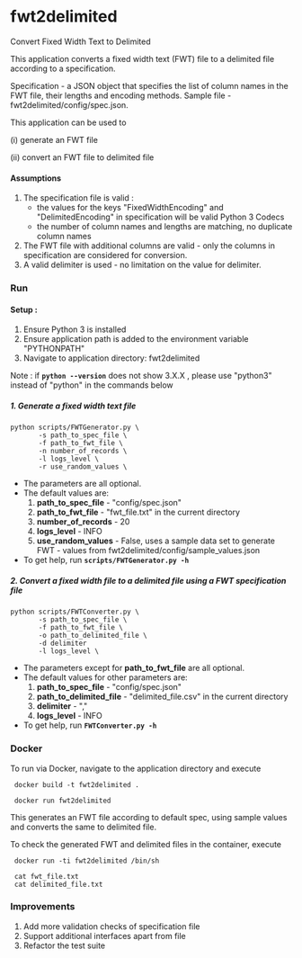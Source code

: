 # fwt2delimited
Convert Fixed Width Text to Delimited

This application converts a fixed width text (FWT) file to a delimited file according to a specification.

Specification - a JSON object that specifies the list of column names in the FWT file, their lengths and encoding methods. Sample file - fwt2delimited/config/spec.json.

This application can be used to 
 
(i) generate an FWT file
 
(ii) convert an FWT file to delimited file

#### Assumptions
1. The specification file is valid : 
   - the values for the keys "FixedWidthEncoding" and "DelimitedEncoding" in specification will be valid Python 3 Codecs
   - the number of column names and lengths are matching, no duplicate column names
2. The FWT file with additional columns are valid - only the columns in specification are considered for conversion.
3. A valid delimiter is used - no limitation on the value for delimiter.  
### Run

#### Setup :

1. Ensure Python 3 is installed
2. Ensure application path is added to the environment variable "PYTHONPATH"
3. Navigate to application directory: fwt2delimited

Note : if **`python --version`** does not show 3.X.X , please use "python3" instead of "python" in the commands below 
##### 1. Generate a fixed width text file

```
python scripts/FWTGenerator.py \
       -s path_to_spec_file \
       -f path_to_fwt_file \
       -n number_of_records \
       -l logs_level \
       -r use_random_values \              
```
- The parameters are all optional.
- The default values are:
    1. **path_to_spec_file** - "config/spec.json"
    2. **path_to_fwt_file** - "fwt_file.txt" in the current directory
    3. **number_of_records** - 20
    4. **logs_level** - INFO
    5. **use_random_values** - False, uses a sample data set to generate FWT - values from fwt2delimited/config/sample_values.json
- To get help, run **`scripts/FWTGenerator.py -h`**

##### 2. Convert a fixed width file to a delimited file using a FWT specification file

```
python scripts/FWTConverter.py \
       -s path_to_spec_file \
       -f path_to_fwt_file \
       -o path_to_delimited_file \
       -d delimiter
       -l logs_level \         
```
            
- The parameters except for **path_to_fwt_file** are all optional.
- The default values for other parameters are:
    1. **path_to_spec_file** - "config/spec.json"
    2. **path_to_delimited_file** - "delimited_file.csv" in the current directory
    3. **delimiter** - ","
    4. **logs_level** - INFO
- To get help, run **`FWTConverter.py -h`**

### Docker

To run via Docker, navigate to the application directory and execute
```
 docker build -t fwt2delimited .

 docker run fwt2delimited
```
This generates an FWT file according to default spec, using sample values and converts the same to delimited file.

To check the generated FWT and delimited files in the container, execute
```
 docker run -ti fwt2delimited /bin/sh

 cat fwt_file.txt
 cat delimited_file.txt
```

### Improvements
1. Add more validation checks of specification file
2. Support additional interfaces apart from file
3. Refactor the test suite